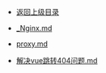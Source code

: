 - [返回上级目录](../)

- [_Nginx.md](_Nginx.md)
- [proxy.md](proxy.md)
- [解决vue跳转404问题.md](解决vue跳转404问题.md)